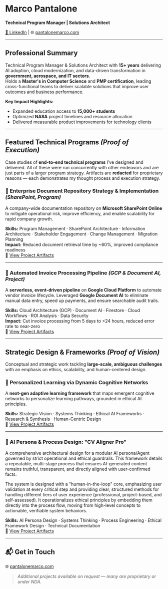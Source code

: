 # Marco Pantalone  
**Technical Program Manager | Solutions Architect**  

[🔗 LinkedIn](https://www.linkedin.com/in/pantalonemarco) | 🌐 [pantalonemarco.com](https://www.pantalonemarco.com)  

---

##  Professional Summary
Technical Program Manager & Solutions Architect with **15+ years** delivering AI adoption, cloud modernization, and data-driven transformation in **government, aerospace, and IT sectors**.  
Holds a **Master's in Computer Science** and **PMP certification**, leading cross-functional teams to deliver scalable solutions that improve user outcomes and business performance.

**Key Impact Highlights:**
- Expanded education access to **15,000+ students**
- Optimized **NASA** project timelines and resource allocation
- Delivered measurable product improvements for technology clients

---

##  Featured Technical Programs *(Proof of Execution)*

Case studies of **end-to-end technical programs** I’ve designed and delivered. All of these were run concurrently with other endeavors and are just parts of a larger program strategy. 
Artifacts are **redacted** for proprietary reasons — each demonstrates my thought process and execution strategy.

### 📂 Enterprise Document Repository Strategy & Implementation *(SharePoint, Program)*
A company-wide documentation repository on **Microsoft SharePoint Online** to mitigate operational risk, improve efficiency, and enable scalability for rapid company growth.  

**Skills:** Program Management · SharePoint Architecture · Information Architecture · Stakeholder Engagement · Change Management · Migration Planning  
**Impact:** Reduced document retrieval time by ~60%, improved compliance readiness  
📄 [View Project Artifacts](https://github.com/Sleippnir/sharepoint-repository-project)

---

### 🧾 Automated Invoice Processing Pipeline *(GCP & Document AI, Project)*
A **serverless, event-driven pipeline** on **Google Cloud Platform** to automate vendor invoice lifecycle. Leveraged **Google Document AI** to eliminate manual data entry, speed up payments, and ensure searchable audit trails.  

**Skills:** Cloud Architecture (GCP) · Document AI · Firestore · Cloud Workflows · ROI Analysis · Data Security  
**Impact:** Cut invoice processing from 5 days to <24 hours, reduced error rate to near-zero  
📄 [View Project Artifacts](./gcp-invoice-pipeline/)  

---

##  Strategic Design & Frameworks *(Proof of Vision)*

Conceptual and strategic work tackling **large-scale, ambiguous challenges** with an emphasis on ethics, scalability, and human-centered design.

### 🧠 Personalized Learning via Dynamic Cognitive Networks
A **next-gen adaptive learning framework** that maps emergent cognitive networks to personalize learning pathways, grounded in ethical AI principles.  

**Skills:** Strategic Vision · Systems Thinking · Ethical AI Frameworks · Research & Synthesis · Human-Centric Design  
📄 [View Project Artifacts](./cognitive-networks-framework/)  

---

### 🤖 AI Persona & Process Design: "CV Aligner Pro"
A comprehensive architectural design for a modular AI persona/Agent governed by strict operational and ethical guardrails. This framework details a repeatable, multi-stage process that ensures AI-generated content remains truthful, transparent, and directly aligned with user-confirmed facts.

The system is designed with a "human-in-the-loop" core, emphasizing user validation at every critical step and providing clear, structured methods for handling different tiers of user experience (professional, project-based, and self-assessed). It operationalizes ethical principles by embedding them directly into the process flow, moving from high-level concepts to actionable, verifiable system behaviors.

**Skills:** AI Persona Design · Systems Thinking · Process Engineering · Ethical Framework Design · Technical Documentation  
📄 [View Project Artifacts](./cv-aligner-pro-design/)

---

## 📬 Get in Touch
🌐 [pantalonemarco.com](https://www.pantalonemarco.com)  

> *Additional projects available on request — many are proprietary or under NDA.*
